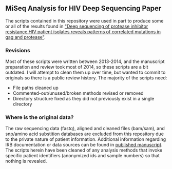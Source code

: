 ## MiSeq Analysis for HIV Deep Sequencing Paper

The scripts contained in this repository were used in part to produce some or
all of the results found in ["Deep sequencing of protease inhibitor resistance
HIV patient isolates reveals patterns of correlated mutations in gag and
protease"][1].

### Revisions

Most of these scripts were written between 2013-2014, and the manuscript
preparation and review took most of 2014, so these scripts are a bit outdated.
I will attempt to clean them up over time, but wanted to commit to originals so
there is a public review history.  The majority of the scripts need:

-   File paths cleaned up
-   Commented-out/unused/broken methods revised or removed
-   Directory structure fixed as they did not previously exist in a single
    directory

### Where is the original data?

The raw sequencing data (fastq), aligned and cleaned files (bam/sam), and
snp/amino acid substition databases are excluded from this repository due to the
private nature of patient information.  Additional information regarding IRB
documentation or data sources can be found in [published manuscript][1].  The
scripts herein have been cleaned of any analysis methods that invoke specific
patient identifiers (anonymized ids and sample numbers) so that nothing is
revealed.

[1]: http://dx.doi.org/10.1371/journal.pcbi.1004249
